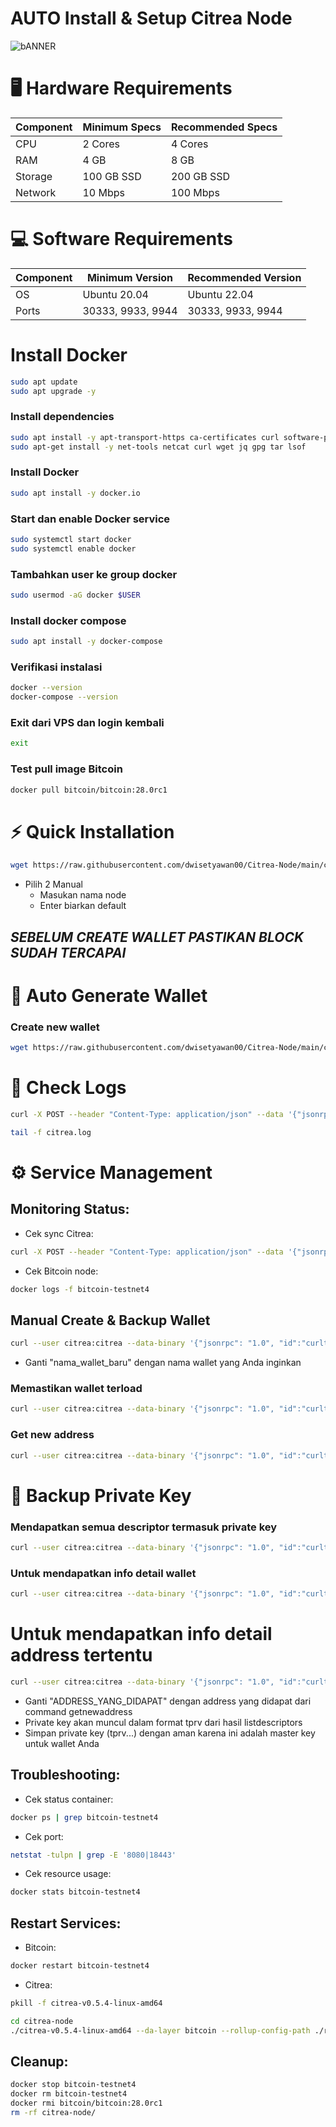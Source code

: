 # AUTO Install & Setup Citrea Node

![bANNER](https://pbs.twimg.com/media/Gaq3EfuasAAFtlG?format=jpg&name=large)

# 🖥️ Hardware Requirements

| Component | Minimum Specs | Recommended Specs |
|-----------|--------------|-------------------|
| CPU | 2 Cores | 4 Cores |
| RAM | 4 GB | 8 GB |
| Storage | 100 GB SSD | 200 GB SSD |
| Network | 10 Mbps | 100 Mbps |

# 💻 Software Requirements

| Component | Minimum Version | Recommended Version |
|-----------|----------------|---------------------|
| OS | Ubuntu 20.04 | Ubuntu 22.04 |
| Ports | 30333, 9933, 9944 | 30333, 9933, 9944 |

# Install Docker
```bash
sudo apt update
sudo apt upgrade -y
```
### Install dependencies
```bash
sudo apt install -y apt-transport-https ca-certificates curl software-properties-common
sudo apt-get install -y net-tools netcat curl wget jq gpg tar lsof
```

### Install Docker
```bash
sudo apt install -y docker.io
```
### Start dan enable Docker service
```bash
sudo systemctl start docker
sudo systemctl enable docker
```
### Tambahkan user ke group docker
```bash
sudo usermod -aG docker $USER
```
### Install docker compose
```bash
sudo apt install -y docker-compose
```
### Verifikasi instalasi
```bash
docker --version
docker-compose --version
```
### Exit dari VPS dan login kembali
```bash
exit
```
### Test pull image Bitcoin
```bash
docker pull bitcoin/bitcoin:28.0rc1
```
# ⚡ Quick Installation
```bash
wget https://raw.githubusercontent.com/dwisetyawan00/Citrea-Node/main/citrea-setup.sh && chmod +x citrea-setup.sh && sudo ./citrea-setup.sh
```
- Pilih 2 Manual
  - Masukan nama node
  - Enter biarkan default

## *SEBELUM CREATE WALLET PASTIKAN BLOCK SUDAH TERCAPAI*

# 👛 Auto Generate Wallet
### Create new wallet
```bash
wget https://raw.githubusercontent.com/dwisetyawan00/Citrea-Node/main/create-wallet.sh && chmod +x create-wallet.sh && sudo ./create-wallet.sh
```

# 📝 Check Logs
```bash
curl -X POST --header "Content-Type: application/json" --data '{"jsonrpc":"2.0","method":"citrea_syncStatus","params":[], "id":31}' http://0.0.0.0:8080
```
```bash
tail -f citrea.log
```
# ⚙️ Service Management
## Monitoring Status:

- Cek sync Citrea: 
```bash
curl -X POST --header "Content-Type: application/json" --data '{"jsonrpc":"2.0","method":"citrea_syncStatus","params":[], "id":31}' http://0.0.0.0:8080
```
- Cek Bitcoin node:
```bash
docker logs -f bitcoin-testnet4
```
## Manual Create & Backup Wallet
```bash
curl --user citrea:citrea --data-binary '{"jsonrpc": "1.0", "id":"curltest", "method": "createwallet", "params": ["nama_wallet_baru"]}' -H 'content-type: text/plain;' http://0.0.0.0:18443
```
- Ganti "nama_wallet_baru" dengan nama wallet yang Anda inginkan
### Memastikan wallet terload
```bash
curl --user citrea:citrea --data-binary '{"jsonrpc": "1.0", "id":"curltest", "method": "listwallets", "params": []}' -H 'content-type: text/plain;' http://0.0.0.0:18443
```
### Get new address
```bash
curl --user citrea:citrea --data-binary '{"jsonrpc": "1.0", "id":"curltest", "method": "getnewaddress", "params": []}' -H 'content-type: text/plain;' http://0.0.0.0:18443
```
# 🔑 Backup Private Key
### Mendapatkan semua descriptor termasuk private key
```bash
curl --user citrea:citrea --data-binary '{"jsonrpc": "1.0", "id":"curltest", "method": "listdescriptors", "params": [true]}' -H 'content-type: text/plain;' http://0.0.0.0:18443
```
### Untuk mendapatkan info detail wallet
```bash
curl --user citrea:citrea --data-binary '{"jsonrpc": "1.0", "id":"curltest", "method": "getwalletinfo", "params": []}' -H 'content-type: text/plain;' http://0.0.0.0:18443
```

# Untuk mendapatkan info detail address tertentu
```bash
curl --user citrea:citrea --data-binary '{"jsonrpc": "1.0", "id":"curltest", "method": "getaddressinfo", "params": ["ADDRESS_YANG_DIDAPAT"]}' -H 'content-type: text/plain;' http://0.0.0.0:18443
```
- Ganti "ADDRESS_YANG_DIDAPAT" dengan address yang didapat dari command getnewaddress
- Private key akan muncul dalam format tprv dari hasil listdescriptors
- Simpan private key (tprv...) dengan aman karena ini adalah master key untuk wallet Anda

## Troubleshooting:

- Cek status container: 
```bash
docker ps | grep bitcoin-testnet4
```
- Cek port: 
```bash
netstat -tulpn | grep -E '8080|18443'
```
- Cek resource usage: 
```bash
docker stats bitcoin-testnet4
```
## Restart Services:

- Bitcoin: 
```bash
docker restart bitcoin-testnet4
```
- Citrea:
```bash
pkill -f citrea-v0.5.4-linux-amd64
```
```bash
cd citrea-node
./citrea-v0.5.4-linux-amd64 --da-layer bitcoin --rollup-config-path ./rollup_config.toml --genesis-paths ./genesis &
```

## Cleanup:
```bash
docker stop bitcoin-testnet4
docker rm bitcoin-testnet4
docker rmi bitcoin/bitcoin:28.0rc1
rm -rf citrea-node/
```
